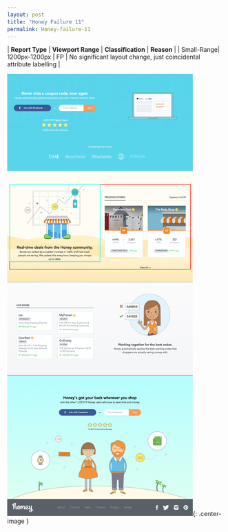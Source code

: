 ```yaml
---
layout: post
title: "Honey Failure 11"
permalink: Honey-failure-11
---
```

| **Report Type** | **Viewport Range** | **Classification** | **Reason** |
| Small-Range| 1200px-1200px | FP | No significant layout change, just coincidental attribute labelling | 

![Screenshot of the fault](assets/images/Honey/fault11/smallrangeWidth1200.png){: .center-image }